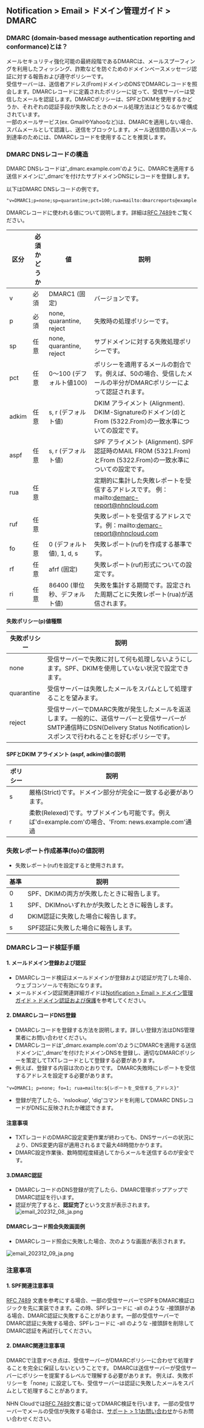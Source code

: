 ## Notification > Email > ドメイン管理ガイド > DMARC

### DMARC (domain-based message authentication reporting and conformance)とは？

メールセキュリティ強化可能の最終段階であるDMARCは、メールスプーフィングを利用したフィッシング、詐欺などを防ぐためのドメインベースメッセージ認証に対する報告および遵守ポリシーです。 
<br>受信サーバーは、送信者アドレス(From)ドメインのDNSでDMARCレコードを照会します。DMARCレコードに定義されたポリシーに従って、受信サーバーは受信したメールを認証します。DMARCポリシーは、SPFとDKIMを使用するかどうか、それぞれの認証手段が失敗したときのメール処理方法はどうなるかで構成されています。
<br>一部のメールサービス(ex. GmailやYahooなど)は、DMARCを適用しない場合、スパムメールとして認識し、送信をブロックします。メール送信間の高いメール到達率のためには、DMARCレコードを使用することを推奨します。

### DMARC DNSレコードの構造

DMARC DNSレコードは'_dmarc.example.com'のように、DMARCを適用する送信ドメインに'_dmarc'を付けたサブドメインDNSにレコードを登録します。

以下はDMARC DNSレコードの例です。

```
"v=DMARC1;p=none;sp=quarantine;pct=100;rua=mailto:dmarcreports@example.com;"
```

DMARCレコードに使われる値について説明します。詳細は[RFC 7489](https://www.ietf.org/rfc/rfc7489.txt)をご覧ください。

| 区分 | 必須かどうか | 値                       | 説明                                                                                       |
| --- | ----- |--------------------------|-------------------------------------------------------------------------------------------|
| v | 必須 | DMARC1 (固定)              | バージョンです。                                                                                    |
| p | 必須 | none, quarantine, reject | 失敗時の処理ポリシーです。                                                                        |
| sp | 任意 | none, quarantine, reject | サブドメインに対する失敗処理ポリシーです。                                                                   |
| pct | 任意 | 0～100 (デフォルト値100)       | ポリシーを適用するメールの割合です。例えば、50の場合、受信したメールの半分がDMARCポリシーによって認証されます。                         |
| adkim | 任意 | s, r (デフォルト値)               | DKIM アライメント (Alignment). DKIM-Signatureのドメイン(d)とFrom (5322.From)の一致水準についての設定です。       |
| aspf | 任意 | s, r (デフォルト値)               | SPF アライメント (Alignment). SPF認証時のMAIL FROM (5321.From)とFrom (5322.From)の一致水準についての設定です。 |
| rua | 任意 |                          | 定期的に集計した失敗レポートを受信するアドレスです。 例：mailto:demarc-report@nhncloud.com                         |
| ruf | 任意 |                          | 失敗レポートを受信するアドレスです。例：mailto:demarc-report@nhncloud.com                                   |
| fo | 任意 | 0 (デフォルト値), 1, d, s         | 失敗レポート(ruf)を作成する基準です。                                                                  |
| rf | 任意 | afrf (固定)                | 失敗レポート(ruf)形式についての設定です。                                                                |
| ri | 任意 | 86400 (単位秒、デフォルト値)       | 失敗を集計する期間です。設定された周期ごとに失敗レポート(rua)が送信されます。                                               |

#### 失敗ポリシー(p)値種類

| 失敗ポリシー | 説明                                                                                                                         |
| ----- |-----------------------------------------------------------------------------------------------------------------------------|
| none | 受信サーバーで失敗に対して何も処理しないようにします。SPF、DKIMを使用していない状況で設定できます。                                                    |
| quarantine | 受信サーバーは失敗したメールをスパムとして処理することを望みます。                                                                                            |
| reject | 受信サーバーでDMARC失敗が発生したメールを返送します。一般的に、送信サーバーと受信サーバーがSMTP通信時にDSN(Delivery Status Notification)レスポンスで行われることを好むポリシーです。 |

#### SPFとDKIM アライメント (aspf, adkim)値の説明

| ポリシー | 説明                                                                                |
| --- |------------------------------------------------------------------------------------|
| s | 厳格(Strict)です。ドメイン部分が完全に一致する必要があります。                                             |
| r | 柔軟(Relexed)です。サブドメインも可能です。例えば'd=example.com'の場合、'From: news.example.com'通過 |

### 失敗レポート作成基準(fo)の値説明
- 失敗レポート(ruf)を設定すると使用されます。

| 基準 | 説明 |
| --- | --- |
| 0 | SPF、DKIMの両方が失敗したときに報告します。 |
| 1 | SPF、DKIMnoいずれかが失敗したときに報告します。 |
| d | DKIM認証に失敗した場合に報告します。 |
| s | SPF認証に失敗した場合に報告します。 |

### DMARCレコード検証手順
#### 1. メールドメイン登録および認証
- DMARCレコード検証はメールドメインが登録および認証が完了した場合、ウェブコンソールで有効になります。
- メールドメイン認証関連詳細ガイドは[Notification > Email > ドメイン管理ガイド > ドメイン認証および保護](https://docs.nhncloud.com/ja/Notification/Email/ja/domain-verification/)を参考してください。

#### 2. DMARCレコードDNS登録
- DMARCレコードを登録する方法を説明します。詳しい登録方法はDNS管理業者にお問い合わせください。
- DMARCレコードは'_dmarc.example.com'のようにDMARCを適用する送信ドメインに'_dmarc'を付けたドメインDNSを登録し、適切なDMARCポリシーを策定してTXTレコードとして登録する必要があります。
- 例えば、登録する内容は次のとおりです。 DMARC失敗時にレポートを受信するアドレスを設定する必要があります。

```
"v=DMARC1; p=none; fo=1; rua=mailto:${レポートを_受信する_アドレス}"
```

- 登録が完了したら、'nslookup', 'dig'コマンドを利用してDMARC DNSレコードがDNSに反映されたか確認できます。

#### 注意事項
- TXTレコードのDMARC設定変更作業が終わっても、DNSサーバーの状況により、DNS変更内容が適用されるまで最大48時間かかります。
- DMARC設定作業後、数時間程度経過してからメールを送信するのが安全です。

#### 3.DMARC認証 
- DMARCレコードのDNS登録が完了したら、DMARC管理ポップアップでDMARC認証を行います。
- 認証が完了すると、**認証完了**という文言が表示されます。
![email_202312_08_ja.png](https://kr1-api-object-storage.nhncloudservice.com/v1/AUTH_2acdfabf4efe4efc8a04c00b348110c9/cdn_origin/prod_email/email_202312_08_ja.png)

#### DMARCレコード照会失敗画面例
- DMARCレコード照会に失敗した場合、次のような画面が表示されます。

![email_202312_09_ja.png](https://kr1-api-object-storage.nhncloudservice.com/v1/AUTH_2acdfabf4efe4efc8a04c00b348110c9/cdn_origin/prod_email/email_202312_09_ja.png)


### 注意事項
#### 1. SPF関連注意事項
[RFC 7489](https://www.ietf.org/rfc/rfc7489.txt) 文書を参考にする場合、一部の受信サーバーでSPFをDMARC検証ロジックを先に実装できます。この時、SPFレコードに -all のような -接頭辞がある場合、DMARC認証に失敗することがあります。一部の受信サーバーでDMARC認証に失敗する場合、SPFレコードに -all のような -接頭辞を削除してDMARC認証を再試行してください。

#### 2. DMARC関連注意事項
DMARCで注意すべき点は、受信サーバーがDMARCポリシーに合わせて処理することを完全に保証しないということです。 DMARCは送信サーバーが受信サーバーにポリシーを提案するレベルで理解する必要があります。
例えば、失敗ポリシーを「none」に設定しても、受信サーバーは認証に失敗したメールをスパムとして処理することがあります。

NHN Cloudでは[RFC 7489](https://www.ietf.org/rfc/rfc7489.txt)文書に従ってDMARC検証を行います。一部の受信サーバーでメールの受信が失敗する場合は、[サポート > 1:1お問い合わせ](https://www.nhncloud.com/kr/support/inquiry)からお問い合わせください。
